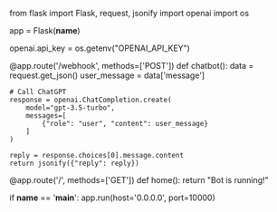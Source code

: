 from flask import Flask, request, jsonify
import openai
import os

app = Flask(__name__)

openai.api_key = os.getenv("OPENAI_API_KEY")

@app.route('/webhook', methods=['POST'])
def chatbot():
    data = request.get_json()
    user_message = data['message']

    # Call ChatGPT
    response = openai.ChatCompletion.create(
        model="gpt-3.5-turbo",
        messages=[
            {"role": "user", "content": user_message}
        ]
    )

    reply = response.choices[0].message.content
    return jsonify({"reply": reply})

@app.route('/', methods=['GET'])
def home():
    return "Bot is running!"

if __name__ == '__main__':
    app.run(host='0.0.0.0', port=10000)
